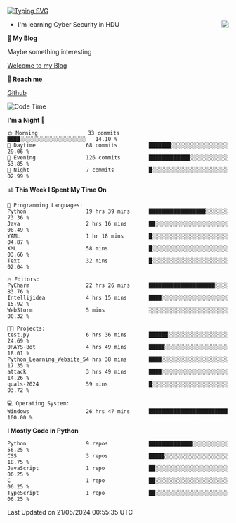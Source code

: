 [![Typing SVG](https://readme-typing-svg.herokuapp.com?font=Fira+Code&pause=1000&random=false&width=450&height=60&lines=Hello+%F0%9F%91%8B%F0%9F%8F%BB;I'm+JBNRZ)](https://git.io/typing-svg)

<a href="#">
  <img align="right" src="https://github-readme-stats.vercel.app/api?username=JBNRZ&show_icons=true&bg_color=15,f2f7fd,E0EAFC" />
</a>

- I'm learning Cyber Security in HDU

 **🌱 My Blog**

Maybe something interesting

[Welcome to my Blog](https://jbnrz.com.cn/)

 **💬 Reach me** 

[Github](https://github.com/JBNRZ)


<!--START_SECTION:waka-->
![Code Time](http://img.shields.io/badge/Code%20Time-493%20hrs%2021%20mins-blue)

**I'm a Night 🦉** 

```text
🌞 Morning                33 commits          ████░░░░░░░░░░░░░░░░░░░░░   14.10 % 
🌆 Daytime                68 commits          ███████░░░░░░░░░░░░░░░░░░   29.06 % 
🌃 Evening                126 commits         █████████████░░░░░░░░░░░░   53.85 % 
🌙 Night                  7 commits           █░░░░░░░░░░░░░░░░░░░░░░░░   02.99 % 
```


📊 **This Week I Spent My Time On** 

```text
💬 Programming Languages: 
Python                   19 hrs 39 mins      ██████████████████░░░░░░░   73.36 % 
Java                     2 hrs 16 mins       ██░░░░░░░░░░░░░░░░░░░░░░░   08.49 % 
YAML                     1 hr 18 mins        █░░░░░░░░░░░░░░░░░░░░░░░░   04.87 % 
XML                      58 mins             █░░░░░░░░░░░░░░░░░░░░░░░░   03.66 % 
Text                     32 mins             █░░░░░░░░░░░░░░░░░░░░░░░░   02.04 % 

🔥 Editors: 
PyCharm                  22 hrs 26 mins      █████████████████████░░░░   83.76 % 
Intellijidea             4 hrs 15 mins       ████░░░░░░░░░░░░░░░░░░░░░   15.92 % 
WebStorm                 5 mins              ░░░░░░░░░░░░░░░░░░░░░░░░░   00.32 % 

🐱‍💻 Projects: 
test.py                  6 hrs 36 mins       ██████░░░░░░░░░░░░░░░░░░░   24.69 % 
0RAYS-Bot                4 hrs 49 mins       █████░░░░░░░░░░░░░░░░░░░░   18.01 % 
Python_Learning_Website_54 hrs 38 mins       ████░░░░░░░░░░░░░░░░░░░░░   17.35 % 
attack                   3 hrs 49 mins       ████░░░░░░░░░░░░░░░░░░░░░   14.26 % 
quals-2024               59 mins             █░░░░░░░░░░░░░░░░░░░░░░░░   03.72 % 

💻 Operating System: 
Windows                  26 hrs 47 mins      █████████████████████████   100.00 % 
```

**I Mostly Code in Python** 

```text
Python                   9 repos             ██████████████░░░░░░░░░░░   56.25 % 
CSS                      3 repos             █████░░░░░░░░░░░░░░░░░░░░   18.75 % 
JavaScript               1 repo              ██░░░░░░░░░░░░░░░░░░░░░░░   06.25 % 
C                        1 repo              ██░░░░░░░░░░░░░░░░░░░░░░░   06.25 % 
TypeScript               1 repo              ██░░░░░░░░░░░░░░░░░░░░░░░   06.25 % 
```




 Last Updated on 21/05/2024 00:55:35 UTC
<!--END_SECTION:waka-->
